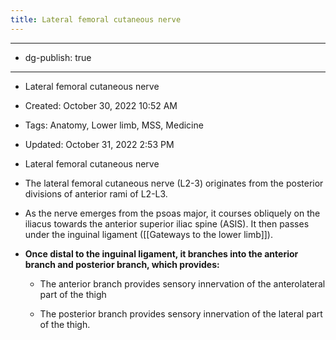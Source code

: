 ```yaml
---
title: Lateral femoral cutaneous nerve
---
```


- --

- dg-publish: true

- --

- Lateral femoral cutaneous nerve

- Created: October 30, 2022 10:52 AM

- Tags: Anatomy, Lower limb, MSS, Medicine

- Updated: October 31, 2022 2:53 PM

- Lateral femoral cutaneous nerve

- The lateral femoral cutaneous nerve (L2-3) originates from the posterior divisions of anterior rami of L2-L3.

- As the nerve emerges from the psoas major, it courses obliquely on the iliacus towards the anterior superior iliac spine (ASIS). It then passes under the inguinal ligament ([[Gateways to the lower limb]]).

- **Once distal to the inguinal ligament, it branches into the anterior branch and posterior branch, which provides:**
	 - The anterior branch provides sensory innervation of the anterolateral part of the thigh

	 - The posterior branch provides sensory innervation of the lateral part of the thigh.

